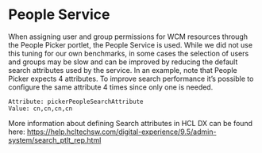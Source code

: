 # People Service

When assigning user and group permissions for WCM resources through the People Picker portlet, the
People Service is used. While we did not use this tuning for our own benchmarks, in some cases the
selection of users and groups may be slow and can be improved by reducing the default search attributes
used by the service. In an example, note that People Picker expects 4 attributes. To improve search
performance it’s possible to configure the same attribute 4 times since only one is needed.

    Attribute: pickerPeopleSearchAttribute
    Value: cn,cn,cn,cn

More information about defining Search attributes in HCL DX can be found here:
https://help.hcltechsw.com/digital-experience/9.5/admin-system/search_ptlt_rep.html